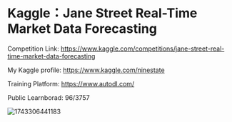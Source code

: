 # Kaggle：Jane Street Real-Time Market Data Forecasting
Competition Link: https://www.kaggle.com/competitions/jane-street-real-time-market-data-forecasting

My Kaggle profile: https://www.kaggle.com/ninestate

Training Platform: https://www.autodl.com/

Public Learnborad: 
96/3757

![1743306441183](https://github.com/user-attachments/assets/d1675274-7c31-412c-8efc-23512c6003be)

